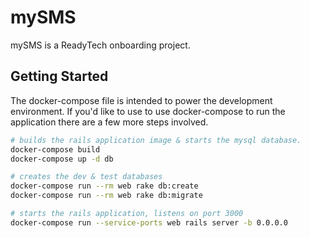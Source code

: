 # mySMS
mySMS is a ReadyTech onboarding project. 


## Getting Started
The docker-compose file is intended to power the development environment. If you'd like to use to use docker-compose to run the application there are a few more steps involved.

```bash
# builds the rails application image & starts the mysql database.
docker-compose build
docker-compose up -d db
```

```bash
# creates the dev & test databases
docker-compose run --rm web rake db:create
docker-compose run --rm web rake db:migrate
```

```bash
# starts the rails application, listens on port 3000
docker-compose run --service-ports web rails server -b 0.0.0.0
```
